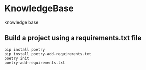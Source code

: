 # KnowledgeBase
knowledge base

## Build a project using a requirements.txt file
```shell
pip install poetry
pip install poetry-add-requirements.txt 
poetry init
poetry-add-requirements.txt
```
